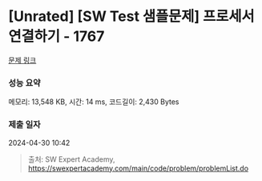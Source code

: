 # [Unrated] [SW Test 샘플문제] 프로세서 연결하기 - 1767 

[문제 링크](https://swexpertacademy.com/main/code/problem/problemDetail.do?contestProbId=AV4suNtaXFEDFAUf) 

### 성능 요약

메모리: 13,548 KB, 시간: 14 ms, 코드길이: 2,430 Bytes

### 제출 일자

2024-04-30 10:42



> 출처: SW Expert Academy, https://swexpertacademy.com/main/code/problem/problemList.do